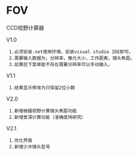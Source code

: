 # FOV
CCD视野计算器

  V1.0 
  
     1.必须安装.net使用环境，安装visual studio IDE即可。
     2.需要输入数据为，分辨率，像元大小，工作距离，镜头焦距。
     3.如果拉下菜单能不存在需要分辨率可以手动输入。
     

  V1.1
  
     1.结果显示修改为只保留2位小数
     

  V2.0
  
     1.新增根据视野计算镜头焦距功能
     2.新增景深计算功能（准确度待研究）
     

  V2.1
  
     1.优化界面  
     2.新增少许镜头型号
     
